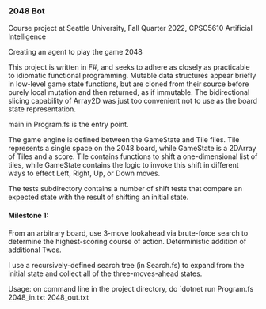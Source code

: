 ### 2048 Bot

Course project at Seattle University, Fall Quarter 2022, CPSC5610 Artificial Intelligence

Creating an agent to play the game 2048

This project is written in F#, and seeks to adhere as closely as practicable to idiomatic functional programming.
Mutable data structures appear briefly in low-level game state functions, but are cloned from their source before purely local mutation and then returned, as if immutable.
The bidirectional slicing capability of Array2D was just too convenient not to use as the board state representation.

main in Program.fs is the entry point.

The game engine is defined between the GameState and Tile files. Tile represents a single space on the 2048 board, while GameState is a 2DArray of Tiles and a score.
Tile contains functions to shift a one-dimensional list of tiles, while GameState contains the logic to invoke this shift in different ways to effect Left, Right, Up, or Down moves.

The tests subdirectory contains a number of shift tests that compare an expected state with the result of shifting an initial state.

#### Milestone 1: 
From an arbitrary board, use 3-move lookahead via brute-force search to determine the highest-scoring course of action. Deterministic addition of additional Twos.

I use a recursively-defined search tree (in Search.fs) to expand from the initial state and collect all of the three-moves-ahead states.

Usage: on command line in the project directory, do `dotnet run Program.fs 2048_in.txt 2048_out.txt
